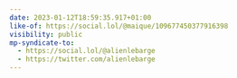 ```yaml
---
date: 2023-01-12T18:59:35.917+01:00
like-of: https://social.lol/@maique/109677450377916398
visibility: public
mp-syndicate-to:
  - https://social.lol/@alienlebarge
  - https://twitter.com/alienlebarge
---
```

